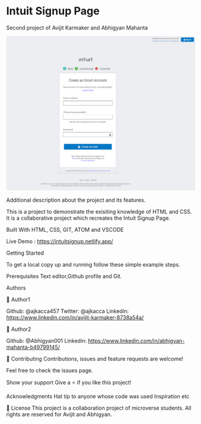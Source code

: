 # Intuit Signup Page

Second project of Avijit Karmaker and Abhigyan Mahanta

<img src="icons/mintsignup.PNG" alt="intuitsignup">

Additional description about the project and its features.

This is a project to demonstrate the exisiting knowledge of HTML and CSS. It is a collaborative project which recreates the Intuit Signup Page.

Built With HTML, CSS, GIT, ATOM and VSCODE

Live Demo : https://intuitsignup.netlify.app/

Getting Started

To get a local copy up and running follow these simple example steps.

Prerequisites Text editor,Github profile and Git.

Authors

👤 Author1

Github: @ajkacca457 Twitter: @ajkacca Linkedin: https://www.linkedin.com/in/avijit-karmaker-8738a54a/

👤 Author2

Github: @Abhigyan001 Linkedin: https://www.linkedin.com/in/abhigyan-mahanta-b49799145/

🤝 Contributing Contributions, issues and feature requests are welcome!

Feel free to check the issues page.

Show your support Give a ⭐️ if you like this project!

Acknowledgments Hat tip to anyone whose code was used Inspiration etc

📝 License This project is a collaboration project of microverse students. All rights are reserved for Avijit and Abhigyan.
